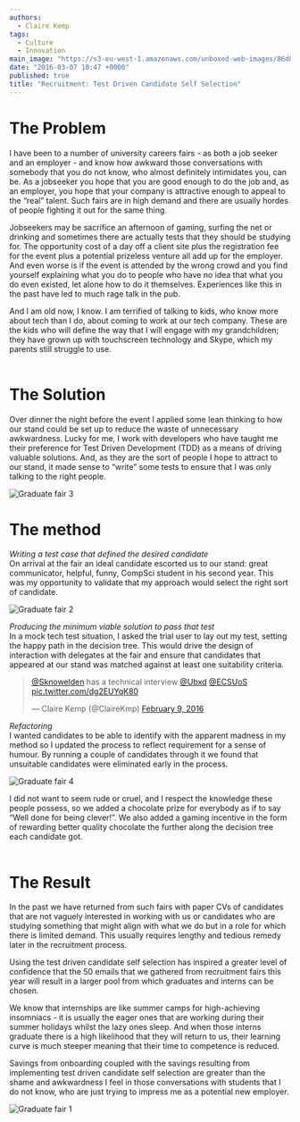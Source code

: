 ```yaml
---
authors:
  - Claire Kemp
tags: 
  - Culture
  - Innovation
main_image: "https://s3-eu-west-1.amazonaws.com/unboxed-web-images/86d043f014ddb0bf7f23bd1bd1ee098b.png"
date: "2016-03-07 10:47 +0000"
published: true
title: "Recruitment: Test Driven Candidate Self Selection"
---
```


# The Problem
I have been to a number of university careers fairs - as both a job seeker and an employer - and know how awkward those conversations with somebody that you do not know, who almost definitely intimidates you, can be. As a jobseeker you hope that you are good enough to do the job and, as an employer, you hope that your company is attractive enough to appeal to the “real” talent. Such fairs are in high demand and there are usually hordes of people fighting it out for the same thing.<br/>

Jobseekers may be sacrifice an afternoon of gaming, surfing the net or drinking and sometimes there are actually tests that they should be studying for. The opportunity cost of a day off a client site plus the registration fee for the event plus a potential prizeless venture all add up for the employer. And even worse is if the event is attended by the wrong crowd and you find yourself explaining what you do to people who have no idea that what you do even existed, let alone how to do it themselves. Experiences like this in the past have led to much rage talk in the pub.<br/>
 
And I am old now, I know. I am terrified of talking to kids, who know more about tech than I do, about coming to work at our tech company. These are the kids who will define the way that I will engage with my grandchildren; they have grown up with touchscreen technology and Skype, which my parents still struggle to use.<br/>
<br/>

# The Solution
Over dinner the night before the event I applied some lean thinking to how our stand could be set up to reduce the waste of unnecessary awkwardness. Lucky for me, I work with developers who have taught me their preference for Test Driven Development (TDD) as a means of driving valuable solutions. And, as they are the sort of people I hope to attract to our stand, it made sense to “write” some tests to ensure that I was only talking to the right people.<br/>

![Graduate fair 3](https://s3-eu-west-1.amazonaws.com/unboxed-web-images/5315f2a240d3dfafb245300bcf7172ec.png)

# The method
<i>Writing a test case that defined the desired candidate</i><br/>
On arrival at the fair an ideal candidate escorted us to our stand: great communicator, helpful, funny, CompSci student in his second year. This was my opportunity to validate that my approach would select the right sort of candidate.<br/>

![Graduate fair 2](https://s3-eu-west-1.amazonaws.com/unboxed-web-images/86d043f014ddb0bf7f23bd1bd1ee098b.png)

<i>Producing the minimum viable solution to pass that test</i><br/>
In a mock tech test situation, I asked the trial user to lay out my test, setting the happy path in the decision tree.  This would drive the design of interaction with delegates at the fair and ensure that candidates that appeared at our stand was matched against at least one suitability criteria.<br/>

<blockquote class="twitter-tweet tw-align-center"><p lang="en" dir="ltr"><a href="https://twitter.com/Sknowelden">@Sknowelden</a> has a technical interview <a href="https://twitter.com/Ubxd">@Ubxd</a> <a href="https://twitter.com/ECSUoS">@ECSUoS</a> <a href="https://t.co/dg2EUYqK80">pic.twitter.com/dg2EUYqK80</a></p>&mdash; Claire Kemp (@ClaireKmp) <a href="https://twitter.com/ClaireKmp/status/696993064796160000">February 9, 2016</a></blockquote>
<script async src="//platform.twitter.com/widgets.js" charset="utf-8"></script></p>

<i>Refactoring</i><br/>
I wanted candidates to be able to identify with the apparent madness in my method so I updated the process to reflect requirement for a sense of humour. By running a couple of candidates through it we found that unsuitable candidates were eliminated early in the process.<br/>

![Graduate fair 4](https://s3-eu-west-1.amazonaws.com/unboxed-web-images/84c10a6cf7afca012102592cba27d48c.png)

I did not want to seem rude or cruel, and I respect the knowledge these people possess, so we added a chocolate prize for everybody as if to say “Well done for being clever!”. We also added a gaming incentive in the form of rewarding better quality chocolate the further along the decision tree each candidate got.<br/>
<br/>

# The Result
In the past we have returned from such fairs with paper CVs of candidates that are not vaguely interested in working with us or candidates who are studying something that might align with what we do but in a role for which there is limited demand. This usually requires lengthy and tedious remedy later in the recruitment process.<br/>

Using the test driven candidate self selection has inspired a greater level of confidence that the 50 emails that we gathered from recruitment fairs this year will result in a larger pool from which graduates and interns can be chosen.<br/>

We know that internships are like summer camps for high-achieving insomniacs - it is usually the eager ones that are working during their summer holidays whilst the lazy ones sleep. And when those interns graduate there is a high likelihood that they will return to us, their learning curve is much steeper meaning that their time to competence is reduced.<br/>

Savings from onboarding coupled with the savings resulting from implementing test driven candidate self selection are greater than the shame and awkwardness I feel in those conversations with students that I do not know, who are just trying to impress me as a potential new employer.<br/>

![Graduate fair 1](https://s3-eu-west-1.amazonaws.com/unboxed-web-images/2837cdef5408f1c482b2c9c6eadcf246.png)




